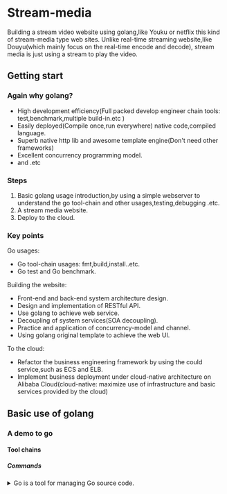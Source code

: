 # Stream-media

Building a stream video website using golang,like Youku or netflix this kind of stream-media type web sites. Unlike real-time streaming website,like Douyu(which mainly focus on the real-time encode and decode), stream media is just using a stream to play the video.

## Getting start
### Again why golang?

- High development efficiency(Full packed develop engineer chain tools: test,benchmark,multiple build-in.etc )
- Easily deployed(Compile once,run everywhere) native code,compiled language.
- Superb native http lib and awesome template engine(Don't need other frameworks)
- Excellent concurrency programming model.
- and .etc
### Steps

1. Basic golang usage introduction,by using a simple webserver to understand the go tool-chain and other usages,testing,debugging .etc.
2. A stream media website.
3. Deploy to the cloud.

### Key points
Go usages:
- Go tool-chain usages: fmt,build,install..etc.
- Go test and Go benchmark.

Building the website:
- Front-end and back-end system architecture design.
- Design and implementation of RESTful API.
- Use golang to achieve web service.
- Decoupling of system services(SOA decoupling).
- Practice and application of concurrency-model and channel.
- Using golang original template to achieve the web UI.

To the cloud:
- Refactor the business engineering framework by using the could service,such as ECS and ELB.
- Implement business deployment under cloud-native architecture on Alibaba Cloud(cloud-native: maximize use of infrastructure and basic services provided by the cloud)

## Basic use of golang

### A demo to go
#### Tool chains
##### Commands
<details><summary>Go is a tool for managing Go source code.</summary>

```go
Usage:

	go <command> [arguments]

The commands are:

	bug         start a bug report
	build       compile packages and dependencies
	clean       remove object files and cached files
	doc         show documentation for package or symbol
	env         print Go environment information
	fix         update packages to use new APIs
	fmt         gofmt (reformat) package sources
	generate    generate Go files by processing source
	get         add dependencies to current module and install them
	install     compile and install packages and dependencies
	list        list packages or modules
	mod         module maintenance
	run         compile and run Go program
	test        test packages
	tool        run specified go tool
	version     print Go version
	vet         report likely mistakes in packages
```

Frequently used commands:
- **build**
  - cross-OS build: `env GOOS=linux GOARCH=amd64 go build`
  - amd64 means the kernel of the OS.

- **install**
  - like build,also means compile the code, but it will build a package into the folder pkg.

- **get**
  - get 3rd party packages,normally will pull the latest packages from github repository.
  - e.g. `go get -u github.com/go-sql-driver/msyql` `-u` means use the latest packages.

- fmt
  - reformat package sources.

- test
  - normally will test all the test in the current package.
  - `go test -v` means print detail infos of the test.
  - test files usually named like `xxx_test.go`(not necessary)
</details>


 
